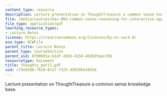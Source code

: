 ```yaml
---
content_type: resource
description: Lecture presentation on ThoughtTreasure a common sense knowledge base.
file: /media/courses/mas-964-common-sense-reasoning-for-interactive-applications-fall-2002/cfda926676180c177325d2620ba1692d_thoughts_part1.pdf
file_type: application/pdf
learning_resource_types:
- Lecture Notes
license: https://creativecommons.org/licenses/by-nc-sa/4.0/
ocw_type: OCWFile
parent_title: Lecture Notes
parent_type: CourseSection
parent_uid: 0790691e-61d7-2893-415d-4b3625eac7bb
resourcetype: Document
title: thoughts_part1.pdf
uid: cfda9266-7618-0c17-7325-d2620ba1692d
---
```

Lecture presentation on ThoughtTreasure a common sense knowledge base.